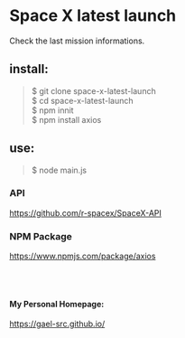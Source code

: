 # Space X latest launch

Check the last mission informations.

## install:

> $ git clone space-x-latest-launch </br>
> $ cd space-x-latest-launch </br>
> $ npm innit </br>
> $ npm install axios </br>

## use:

> $ node main.js </br>

### API

https://github.com/r-spacex/SpaceX-API

### NPM Package

https://www.npmjs.com/package/axios


</br>
</br>

#### My Personal Homepage:

https://gael-src.github.io/
